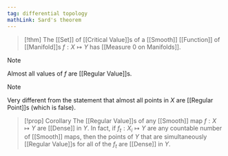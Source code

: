 ```yaml
---
tag: differential topology
mathLink: Sard's theorem
---
```

>[!thm]
>The [[Set]] of [[Critical Value]]s of a [[Smooth]] [[Function]] of [[Manifold]]s $f:X \mapsto Y$ has [[Measure 0 on Manifolds]].

>[!note]
>Almost all values of $f$ are [[Regular Value]]s.

>[!note]
>Very different from the statement that almost all points in $X$ are [[Regular Point]]s (which is false).

>[!prop] Corollary
>The [[Regular Value]]s of any [[Smooth]] map $f:X \mapsto Y$ are [[Dense]] in $Y$. In fact, if $f_{t}:X_{i}\mapsto Y$ are any countable number of [[Smooth]] maps, then the points of $Y$ that are simultaneously [[Regular Value]]s for all of the $f_{t}$ are [[Dense]] in $Y$.

